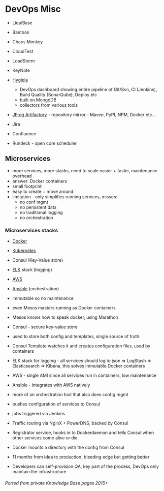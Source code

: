 # DevOps Misc

- LiquiBase
- Bamboo
- Chaos Monkey
- CloudTest
- LoadStorm
- KeyNote
- [Hygieia](https://github.com/hygieia/hygieia)
  - DevOps dashboard showing entire pipeline of Git/Svn, CI (Jenkins), Build Quality (SonarQube), Deploy etc
  - built on MongoDB
  - collectors from various tools

- [JFrog Artifactory](artifactory.md) - repository mirror -  Maven, PyPI, NPM, Docker etc...

- Jira
- Confluence
- Rundeck - open core scheduler

## Microservices

- more services, more stacks, need to scale easier + faster, maintenance overhead
- answer: Docker containers
- small footprint
- easy to create + move around
- limitation - only simplifies running services, misses:
  - no conf mgmt
  - no persistent data
  - no traditional logging
  - no orchestration

### Microservices stacks

- [Docker](docker.md)
- [Kubernetes](kubernetes.md)
- Consul (Key-Value store)
- [ELK](elasticsearch.md) stack (logging)
- [AWS](aws.md)
- [Ansible](ansible.md) (orchestration)

- immutable so no maintenance
- even Mesos masters running as Docker containers
- Mesos knows how to speak docker, using Marathon

- Consul - secure key-value store
- used to store both config and templates, single source of truth
- Consul Template watches it and creates configuration files, used by containers

- ELK stack for logging - all services should log to json => LogStash => Elasticsearch => Kibana, this solves immutable Docker containers

- AWS - single AMI since all services run in containers, low maintenance

- Ansible - integrates with AWS natively
- more of an orchestration tool that also does config mgmt
- pushes configuration of services to Consul
- jobs triggered via Jenkins

- Traffic routing via NginX + PowerDNS, backed by Consul

- Registrator service, hooks in to Dockerdaemon and tells Consul when other services come alive or die

- Docker mounts a directory with the config from Consul

- 11 months from idea to production, bleeding edge but getting better
- Developers can self-provision QA, key part of the process, DevOps only maintain the infrastructure

###### Ported from private Knowledge Base pages 2015+
